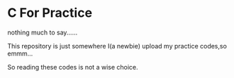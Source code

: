 # C For Practice
nothing much to say......

This repository is just somewhere I(a newbie) upload my practice codes,so emmm...

So reading these codes is not a wise choice.
